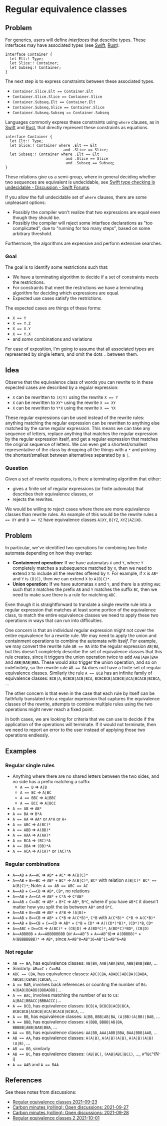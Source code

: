 # Regular equivalence classes

<!--
Part of the Carbon Language project, under the Apache License v2.0 with LLVM
Exceptions. See /LICENSE for license information.
SPDX-License-Identifier: Apache-2.0 WITH LLVM-exception
-->

## Problem

For generics, users will define _interfaces_ that describe types. These
interfaces may have associated types (see
[Swift](https://docs.swift.org/swift-book/LanguageGuide/Generics.html#ID189),
[Rust](https://doc.rust-lang.org/rust-by-example/generics/assoc_items/types.html)):

```
interface Container {
  let Elt:! Type;
  let Slice:! Container;
  let Subseq:! Container;
}
```

The next step is to express constraints between these associated types.

-   `Container.Slice.Elt == Container.Elt`
-   `Container.Slice.Slice == Container.Slice`
-   `Container.Subseq.Elt == Container.Elt`
-   `Container.Subseq.Slice == Container.Slice`
-   `Container.Subseq.Subseq == Container.Subseq`

Languages commonly express these constraints using `where` clauses, as in
[Swift](https://docs.swift.org/swift-book/LanguageGuide/Generics.html#ID557) and
[Rust](https://doc.rust-lang.org/rust-by-example/generics/where.html), that
directly represent these constraints as equations.

```
interface Container {
  let Elt:! Type;
  let Slice:! Container where .Elt == Elt
                          and .Slice == Slice;
  let Subseq:! Container where .Elt == Elt
                           and .Slice == Slice
                           and .Subseq == Subseq;
}
```

These relations give us a semi-group, where in general deciding whether two
sequences are equivalent is undecidable, see
[Swift type checking is undecidable - Discussion - Swift Forums](https://forums.swift.org/t/swift-type-checking-is-undecidable/39024).

If you allow the full undecidable set of `where` clauses, there are some
unpleasant options:

-   Possibly the compiler won't realize that two expressions are equal even
    though they should be.
-   Possibly the compiler will reject some interface declarations as "too
    complicated", due to "running for too many steps", based on some arbitrary
    threshold.

Furthermore, the algorithms are expensive and perform extensive searches.

### Goal

The goal is to identify some restrictions such that:

-   We have a terminating algorithm to decide if a set of constraints meets the
    restrictions.
-   For constraints that meet the restrictions we have a terminating algorithm
    for deciding which expressions are equal.
-   Expected use cases satisfy the restrictions.

The expected cases are things of these forms:

-   `X == Y`
-   `X == Y.Z`
-   `X == X.Y`
-   `X == Y.X`
-   and _some_ combinations and variations

For ease of exposition, I'm going to assume that all associated types are
represented by single letters, and omit the dots `.` between them.

## Idea

Observe that the equivalence class of words you can rewrite to in these expected
cases are described by a regular expression:

-   `X` can be rewritten to `(X|Y)` using the rewrite `X == Y`
-   `X` can be rewritten to `XY*` using the rewrite `X == XY`
-   `X` can be rewritten to `Y*X` using the rewrite `X == YX`

These regular expressions can be used instead of the rewrite rules: anything
matching the regular expression can be rewritten to anything else matched by the
same regular expression. This means we can take any sequence of letters, replace
anything that matches the regular expression by the regular expression itself,
and get a regular expression that matches the original sequence of letters. We
can even get a shortest/smallest representative of the class by dropping all the
things with a `*` and picking the shortest/smallest between alternatives
separated by a `|`.

### Question

Given a set of rewrite equations, is there a terminating algorithm that either:

-   gives a finite set of regular expressions (or finite automata) that
    describes their equivalence classes, or
-   rejects the rewrites.

We would be willing to reject cases where there are more equivalence classes
than rewrite rules. An example of this would be the rewrite rules `A == XY` and
`B == YZ` have equivalence classes `A|XY`, `B|YZ`, `XYZ|AZ|XB`.

## Problem

In particular, we've identified two operations for combining two finite automata
depending on how they overlap:

-   **Containment operation:** If we have automatas `X` and `Y`, where `Y`
    completely matches a subsequence matched by `X`, then we need to extend `X`
    to include all the rewrites offered by `Y`. For example, if `X` is `AB*` and
    `Y` is `(B|C)`, then we can extend `X` to `A(B|C)*`.
-   **Union operation:** If we have automatas `X` and `Y`, and there is a string
    `ABC` such that `X` matches the prefix `AB` and `Y` matches the suffix `BC`,
    then we need to make sure there is a rule for matching `ABC`.

Even though it is straightforward to translate a single rewrite rule into a
regular expression that matches at least some portion of the equivalence class,
to match the entire equivalence classes we need to apply these two operations in
ways that can run into difficulties.

One concern is that an individual regular expression might not cover the entire
equivalence for a rewrite rule. We may need to apply the union and containment
operations to combine the automata _with itself_. For example, we may convert
the rewrite rule `AB == BA` into the regular expression `AB|BA`, but this
doesn't completely describe the set of equivalence classes that this rule
creates, since it triggers the union operation twice to add `AAB|ABA|BAA` and
`ABB|BAB|BBA`. These would also trigger the union operation, and so on
indefinitely, so the rewrite rule `AB == BA` does not have a finite set of
regular equivalence classes. Similarly the rule `A == BCB` has an infinite
family of equivalence classes: `BCB|A`, `BCBCB|ACB|BCA`,
`BCBCBCB|ACBCB|ACA|BCACB|BCBCA`, ...

The other concern is that even in the case that each rule by itself can be
faithfully translated into a regular expression that captures the equivalence
classes of the rewrite, attempts to combine multiple rules using the two
operations might never reach a fixed point.

In both cases, we are looking for criteria that we can use to decide if the
application of the operations will terminate. If it would not terminate, then we
need to report an error to the user instead of applying those two operations
endlessly.

## Examples

### Regular single rules

-   Anything where there are no shared letters between the two sides, and no
    side has a prefix matching a suffix
    -   `A == B` => `A|B`
    -   `A == BC` => `A|BC`
    -   `A == BBC` => `A|BBC`
    -   `A == BCC` => `A|BCC`
-   `A == AB` => `AB*`
-   `A == BA` => `B*A`
-   `A == AA` => `AA*` or `A*A` or `A+`
-   `A == ABC` => `A(BC)*`
-   `A == ABB` => `A(BB)*`
-   `A == AAA` => `A(AA)*`
-   `A == BCA` => `(BC)*A`
-   `A == BBA` => `(BB)*A`
-   `A == ACA` => `A(CA)*` or `(AC)*A`

### Regular combinations

-   `A==AB` + `A==AC` => `AB*` + `AC*` => `A(B|C)*`
-   `A==AB` + `B==BC` => `AB*` + `BC*` => `A(B|C)*`, `BC*` with relation
    `A(B|C)* BC* == A(B|C)*`; Note: `A == AB == ABC == AC`
-   `A==AB` + `C==CB` => `AB*`, `CB*`, no relations
-   `A==AB` + `A==CA` => `AB*` + `C*A` => `C*AB*`
-   `A==AB` + `C==BC` => `AB*` + `B*C` => `AB*`, `B*C`, where if you have `AB*C`
    it doesn't matter how you split the `B`s between `AB*` and `B*C`.
-   `A==AB` + `B==AB` => `AB*` + `A*B` => `(A|B)+`
-   `A==AB` + `B==CB` => `AB*` + `C*B` => `A(C*B)*`, `C*B` with `A(C*B)* C*B` ->
    `A(C*B)*`
-   `A==AB` + `B==CB` + `C==CD` => `AB*` + `C*B` + `CD*` => `A((CD*)*B)*`,
    `(CD*)*B`, `CD*`
-   `A==ABC` + `D==CB` => `A(BC)*` + `(CB|D)` => `A(BD*C)*`, `A(BD*C)*BD*`,
    `(CB|D)`
-   `A==ABBBBB` + `A==ABBBBBBBB` (or `A==AB^5` + `A==AB^8`)=> `A(BBBBB)*` +
    `A(BBBBBBBB)*` => `AB*`, since `A=AB^8=AB^16=AB^11=AB^6=AB`

### Not regular

-   `AB == BA`, has equivalence classes: `AB|BA`, `AAB|ABA|BAA`, `ABB|BAB|BBA`,
    ...
-   Similarly: `AB==C` + `C==BA`
-   `ABC == CBA`, has equivalence classes: `ABC|CBA`, `ABABC|ABCBA|CBABA`,
    `ABCBC|CBABC|CBCBA`, ...
-   `A == BAB`, involves back references or counting the number of `B`s:
    `A|BAB|BBABB|BBBABBB|`...
-   `A == BAC`, involves matching the number of `B`s to `C`s:
    `A|BAC|BBACC|BBBACCC|`...
-   `A == BCB`, has equivalence classes: `BCB|A`, `BCBCB|ACB|BCA`,
    `BCBCBCB|ACBCB|ACA|BCACB|BCBCA`, ...
-   `A == BB`, has equivalence classes: `A|BB`, `BBB|AB|BA`, `(A|BB)(A|BB)|BAB`,
    ...
-   `A == BBB`, has equivalence classes: `A|BBB`, `BBBB|AB|BA`,
    `BBBBB|ABB|BAB|BBA`, ...
-   `AA == BB`, has equivalence classes: `AA|BB`, `AAA|ABB|BBA`, `BAA|BBB|AAB`,
    ...
-   `AB == AA`, has equivalence classes: `A(A|B)`, `A(A|B)(A|B)`,
    `A(A|B)(A|B)(A|B)`, ...
-   `AB == BB`, similarly
-   `AB == BC`, has equivalence classes: `(AB|BC)`, `(AAB|ABC|BCC)`, ...,
    `A`^i`BC`^(N-i)
-   `A == AAB` and `A == BAA`

## References

See these notes from discussions:

-   [Regular equivalence classes 2021-09-23](https://docs.google.com/document/d/1iyL7ZDfWT6ZmDSz6Fp8MrLcl5nOQc4ItQbeL3QlVXYU/edit#)
-   [Carbon minutes (rolling): Open discussions: 2021-09-27](https://docs.google.com/document/d/1cRrhRrmaUf2hVi2lFcHsYo2j0jI6t9RGZoYjWhRxp14/edit?resourcekey=0-xWHBEZ8zIqnJiB4yfBSLfA#heading=h.qh4b1gy7o5el)
-   [Carbon minutes (rolling): Open discussions: 2021-09-28](https://docs.google.com/document/d/1cRrhRrmaUf2hVi2lFcHsYo2j0jI6t9RGZoYjWhRxp14/edit?resourcekey=0-xWHBEZ8zIqnJiB4yfBSLfA#heading=h.9a1r39mla9ho)
-   [Regular equivalence classes 2 2021-10-01](https://docs.google.com/document/d/1xGDRSV6q534-CoDZnzuZJmzhty2yPki2ZfDDPLSHYek/edit#)
